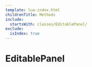 ```yaml
---
template: lua-index.html
childrenTitle: Methods
include:
  startsWith: classes/EditablePanel/
exclude:
  isIndex: true
---
```


# EditablePanel
